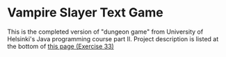 # Vampire Slayer Text Game

This is the completed version of "dungeon game" from University of Helsinki's Java programming course part II. Project description is listed at the bottom of [this page (Exercise 33)](https://materiaalit.github.io/2013-oo-programming/part2/week-10/)

